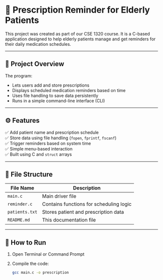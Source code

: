 # 💊 Prescription Reminder for Elderly Patients

This project was created as part of our CSE 1320 course. It is a C-based application designed to help elderly patients manage and get reminders for their daily medication schedules.

---

## 🧠 Project Overview

The program:
- Lets users add and store prescriptions
- Displays scheduled medication reminders based on time
- Uses file handling to save data persistently
- Runs in a simple command-line interface (CLI)

---

## ⚙️ Features

✅ Add patient name and prescription schedule  
✅ Store data using file handling (`fopen`, `fprintf`, `fscanf`)  
✅ Trigger reminders based on system time  
✅ Simple menu-based interaction  
✅ Built using C and `struct` arrays  

---

## 📂 File Structure

| File Name      | Description                             |
|----------------|-----------------------------------------|
| `main.c`       | Main driver file                        |
| `reminder.c`   | Contains functions for scheduling logic |
| `patients.txt` | Stores patient and prescription data    |
| `README.md`    | This documentation file                 |

---

## 🚀 How to Run

1. Open Terminal or Command Prompt  
2. Compile the code:

   ```bash
   gcc main.c -o prescription

